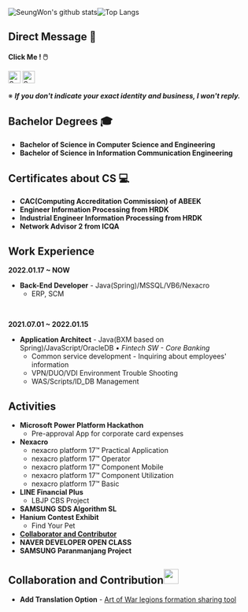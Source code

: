 ![SeungWon's github stats](https://github-readme-stats.vercel.app/api?username=lsw6684&count_private=true&show_icons=true&theme=radical)![Top Langs](https://github-readme-stats.vercel.app/api/top-langs/?username=lsw6684&layout=compact&theme=radical)

## Direct Message :speech_balloon:

**Click Me ! :computer_mouse:**　

<a href="https://instagram.com/dev_lsw">
<img alt="SeungWon Lee|Instagram" width="25px" src="https://cdn.jsdelivr.net/npm/simple-icons@v3/icons/instagram.svg" /></a>
<a href="https://www.facebook.com/profile.php?id=100007864716666">
<img alt="SeungWon Lee|Facebook" width="25px" src="https://cdn.jsdelivr.net/npm/simple-icons@v3/icons/facebook.svg" /></a>
<!-- (https://github.com/anuraghazra/github-readme-stats) -->

※ ***If you don't indicate your exact identity and business, I won't reply.***

## Bachelor Degrees :mortar_board:
- **Bachelor of Science in Computer Science and Engineering**
- **Bachelor of Science in Information Communication Engineering**

## Certificates about CS :computer:
- **CAC(Computing Accreditation Commission) of ABEEK**
- **Engineer Information Processing from HRDK**
- **Industrial Engineer Information Processing from HRDK**
- **Network Advisor 2 from ICQA**

## Work Experience
**2022.01.17 ~ NOW**
- **Back-End Developer** - Java(Spring)/MSSQL/VB6/Nexacro
  - ERP, SCM

<br />

**2021.07.01 ~ 2022.01.15**
- **Application Architect** - Java(BXM based on Spring)/JavaScript/OracleDB • *Fintech SW - Core Banking*
  - Common service development - Inquiring about employees' information
  - VPN/DUO/VDI Environment Trouble Shooting
  - WAS/Scripts/ID_DB Management

## Activities
- **Microsoft Power Platform Hackathon**
  - Pre-approval App for corporate card expenses
- **Nexacro**
   - nexacro platform 17™ Practical Application
   - nexacro platform 17™ Operator
   - nexacro platform 17™ Component Mobile
   - nexacro platform 17™ Component Utilization
   - nexacro platform 17™ Basic
- **LINE Financial Plus**
   - LBJP CBS Project
- **SAMSUNG SDS Algorithm SL**
- **Hanium Contest Exhibit**
   - Find Your Pet
- [**Collaborator and Contributor**](#collaboration-and-contribution)
- **NAVER DEVELOPER OPEN CLASS**
- **SAMSUNG Paranmanjang Project**

## Collaboration and Contribution<img width="30px" src="https://cdn.jsdelivr.net/npm/simple-icons@v3/icons/github.svg" />
- **Add Translation Option** - [Art of War legions formation sharing tool](https://aowformationshare.jonur.io/) 
